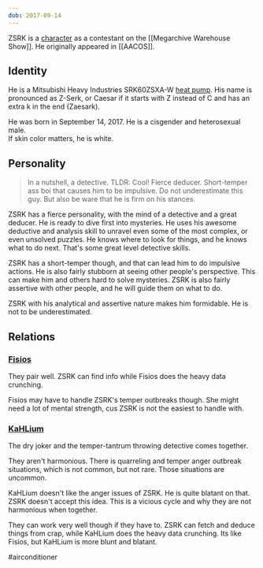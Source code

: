 ```yaml
---
dob: 2017-09-14
---
```

ZSRK is a [character](Characters) as a contestant on the [[Megarchive Warehouse Show]]. He originally appeared in [[AACOS]].

## Identity
He is a Mitsubishi Heavy Industries SRK60ZSXA-W [heat pump](Air%20Conditioners.md). His name is pronounced as Z-Serk, or Caesar if it starts with Z instead of C and has an extra k in the end (Zaesark).

He was born in September 14, 2017. He is a cisgender and heterosexual male.  
If skin color matters, he is white.

## Personality

> In a nutshell, a detective.
> TLDR: Cool! Fierce deducer. Short-temper ass boi that causes him to be impulsive. Do not underestimate this guy. But also be ware that he is firm on his stances.

ZSRK has a fierce personality, with the mind of a detective and a great deducer. He is ready to dive first into mysteries. He uses his awesome deductive and analysis skill to unravel even some of the most complex, or even unsolved puzzles. He knows where to look for things, and he knows what to do next. That's some great level detective skills.

ZSRK has a short-temper though, and that can lead him to do impulsive actions. He is also fairly stubborn at seeing other people's perspective. This can make him and others hard to solve mysteries. ZSRK is also fairly assertive with other people, and he will guide them on what to do.

ZSRK with his analytical and assertive nature makes him formidable. He is not to be underestimated.

## Relations

### [Fisios](Fisios.md)
They pair well. ZSRK can find info while Fisios does the heavy data crunching.

Fisios may have to handle ZSRK's temper outbreaks though. She might need a lot of mental strength, cus ZSRK is not the easiest to handle with.

### [KaHLium](KaHLium.md)
The dry joker and the temper-tantrum throwing detective comes together.

They aren't harmonious. There is quarreling and temper anger outbreak situations, which is not common, but not rare. Those situations are uncommon.

KaHLium doesn't like the anger issues of ZSRK. He is quite blatant on that. ZSRK doesn't accept this idea. This is a vicious cycle and why they are not harmonious when together.

They can work very well though if they have to. ZSRK can fetch and deduce things from crap, while KaHLium does the heavy data crunching. Its like Fisios, but KaHLium is more blunt and blatant.

#airconditioner 
